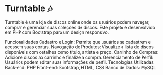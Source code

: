<h1>Turntable 🎶</h1>
Turntable é uma loja de discos online onde os usuários podem navegar, comprar e gerenciar suas coleções de discos. Este projeto é desenvolvido em PHP com Bootstrap para um design responsivo.

Funcionalidades
Cadastro e Login: Permite que usuários se cadastrem e acessem suas contas.
Navegação de Produtos: Visualize a lista de discos disponíveis com detalhes como título, artista e preço.
Carrinho de Compras: Adicione discos ao carrinho e finalize a compra.
Gerenciamento de Perfil: Usuários podem editar suas informações de perfil.
Tecnologias Utilizadas
Back-end: PHP
Front-end: Bootstrap, HTML, CSS
Banco de Dados: MySQL
